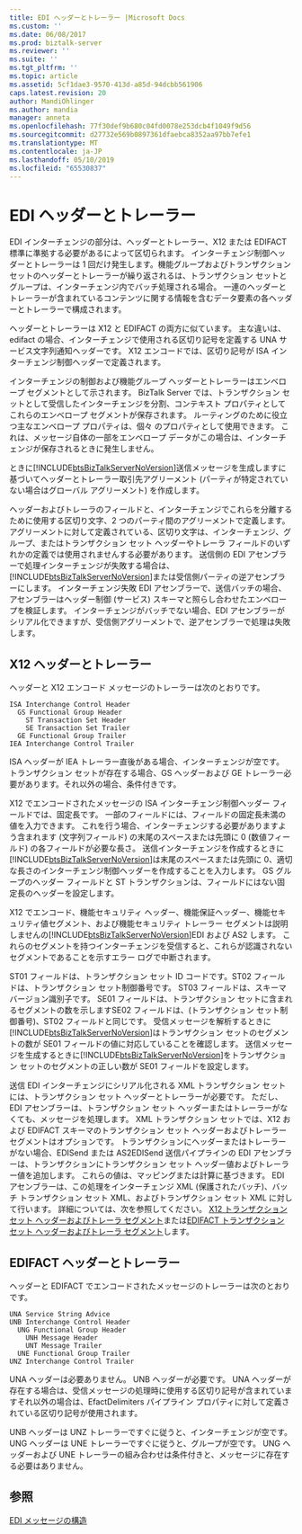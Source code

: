 ```yaml
---
title: EDI ヘッダーとトレーラー |Microsoft Docs
ms.custom: ''
ms.date: 06/08/2017
ms.prod: biztalk-server
ms.reviewer: ''
ms.suite: ''
ms.tgt_pltfrm: ''
ms.topic: article
ms.assetid: 5cf1dae3-9570-413d-a85d-94dcbb561906
caps.latest.revision: 20
author: MandiOhlinger
ms.author: mandia
manager: anneta
ms.openlocfilehash: 77f30def9b680c04fd0078e253dcb4f1049f9d56
ms.sourcegitcommit: d27732e569b0897361dfaebca8352aa97bb7efe1
ms.translationtype: MT
ms.contentlocale: ja-JP
ms.lasthandoff: 05/10/2019
ms.locfileid: "65530837"
---
```

# <a name="edi-headers-and-trailers"></a>EDI ヘッダーとトレーラー
EDI インターチェンジの部分は、ヘッダーとトレーラー、X12 または EDIFACT 標準に準拠する必要があるによって区切られます。 インターチェンジ制御ヘッダーとトレーラーは 1 回だけ発生します。機能グループおよびトランザクション セットのヘッダーとトレーラーが繰り返されるは、トランザクション セットとグループは、インターチェンジ内でバッチ処理される場合。 一連のヘッダーとトレーラーが含まれているコンテンツに関する情報を含むデータ要素の各ヘッダーとトレーラーで構成されます。  
  
 ヘッダーとトレーラーは X12 と EDIFACT の両方に似ています。 主な違いは、edifact の場合、インターチェンジで使用される区切り記号を定義する UNA サービス文字列通知ヘッダーです。 X12 エンコードでは、区切り記号が ISA インターチェンジ制御ヘッダーで定義されます。  
  
 インターチェンジの制御および機能グループ ヘッダーとトレーラーはエンベロープ セグメントとして示されます。 BizTalk Server では、トランザクション セットとして受信したインターチェンジを分割、コンテキスト プロパティとしてこれらのエンベロープ セグメントが保存されます。 ルーティングのために役立つ主なエンベロープ プロパティは、個々 のプロパティとして使用できます。 これは、メッセージ自体の一部をエンベロープ データがこの場合は、インターチェンジが保存されるときに発生しません。  
  
 ときに[!INCLUDE[btsBizTalkServerNoVersion](../includes/btsbiztalkservernoversion-md.md)]送信メッセージを生成しますに基づいてヘッダーとトレーラー取引先アグリーメント (パーティが特定されていない場合はグローバル アグリーメント) を作成します。  
  
 ヘッダーおよびトレーラのフィールドと、インターチェンジでこれらを分離するために使用する区切り文字、2 つのパーティ間のアグリーメントで定義します。 アグリーメントに対して定義されている、区切り文字は、インターチェンジ、グループ、またはトランザクション セット ヘッダーやトレーラ フィールドのいずれかの定義では使用されませんする必要があります。 送信側の EDI アセンブラーで処理インターチェンジが失敗する場合は、[!INCLUDE[btsBizTalkServerNoVersion](../includes/btsbiztalkservernoversion-md.md)]または受信側パーティの逆アセンブラーにします。 インターチェンジ失敗 EDI アセンブラーで、送信バッチの場合、アセンブラーはヘッダー制御 (サービス) スキーマと照らし合わせたエンベロープを検証します。 インターチェンジがバッチでない場合、EDI アセンブラーがシリアル化できますが、受信側アグリーメントで、逆アセンブラーで処理は失敗します。  
  
## <a name="x12-headers-and-trailers"></a>X12 ヘッダーとトレーラー  
 ヘッダーと X12 エンコード メッセージのトレーラーは次のとおりです。  
  
```  
ISA Interchange Control Header  
  GS Functional Group Header  
    ST Transaction Set Header  
    SE Transaction Set Trailer  
  GE Functional Group Trailer  
IEA Interchange Control Trailer  
```  
  
 ISA ヘッダーが IEA トレーラー直後がある場合、インターチェンジが空です。 トランザクション セットが存在する場合、GS ヘッダーおよび GE トレーラー必要があります。それ以外の場合、条件付きです。  
  
 X12 でエンコードされたメッセージの ISA インターチェンジ制御ヘッダー フィールドでは、固定長です。 一部のフィールドには、フィールドの固定長未満の値を入力できます。 これを行う場合、インターチェンジする必要がありますよう含まれます (文字列フィールド) の末尾のスペースまたは先頭に 0 (数値フィールド) の各フィールドが必要な長さ。 送信インターチェンジを作成するときに[!INCLUDE[btsBizTalkServerNoVersion](../includes/btsbiztalkservernoversion-md.md)]は末尾のスペースまたは先頭に 0、適切な長さのインターチェンジ制御ヘッダーを作成することを入力します。 GS グループのヘッダー フィールドと ST トランザクションは、フィールドにはない固定長のヘッダーを設定します。  
  
 X12 でエンコード、機能セキュリティ ヘッダー、機能保証ヘッダー、機能セキュリティ値セグメント、および機能セキュリティ トレーラー セグメントは説明しませんの[!INCLUDE[btsBizTalkServerNoVersion](../includes/btsbiztalkservernoversion-md.md)]EDI および AS2 します。 これらのセグメントを持つインターチェンジを受信すると、これらが認識されないセグメントであることを示すエラー ログで中断されます。  
  
 ST01 フィールドは、トランザクション セット ID コードです。ST02 フィールドは、トランザクション セット制御番号です。 ST03 フィールドは、スキーマ バージョン識別子です。 SE01 フィールドは、トランザクション セットに含まれるセグメントの数を示しますSE02 フィールドは、(トランザクション セット制御番号)、ST02 フィールドと同じです。 受信メッセージを解析するときに[!INCLUDE[btsBizTalkServerNoVersion](../includes/btsbiztalkservernoversion-md.md)]はトランザクション セットのセグメントの数が SE01 フィールドの値に対応していることを確認します。 送信メッセージを生成するときに[!INCLUDE[btsBizTalkServerNoVersion](../includes/btsbiztalkservernoversion-md.md)]をトランザクション セットのセグメントの正しい数が SE01 フィールドを設定します。  
  
 送信 EDI インターチェンジにシリアル化される XML トランザクション セットには、トランザクション セット ヘッダーとトレーラーが必要です。 ただし、EDI アセンブラーは、トランザクション セット ヘッダーまたはトレーラーがなくても、メッセージを処理します。 XML トランザクション セットでは、X12 および EDIFACT スキーマのトランザクション セット ヘッダーおよびトレーラー セグメントはオプションです。 トランザクションにヘッダーまたはトレーラーがない場合、EDISend または AS2EDISend 送信パイプラインの EDI アセンブラーは、トランザクションにトランザクション セット ヘッダー値およびトレーラー値を追加します。 これらの値は、マッピングまたは計算に基づきます。 EDI アセンブラーは、この処理をインターチェンジ XML (保護されたバッチ)、バッチ トランザクション セット XML、およびトランザクション セット XML に対して行います。 詳細については、次を参照してください。 [X12 トランザクション セット ヘッダーおよびトレーラ セグメント](../core/how-the-edi-assembler-works.md#BKMK_X12)または[EDIFACT トランザクション セット ヘッダーおよびトレーラ セグメント](../core/how-the-edi-assembler-works.md#BKMK_EDIFACT)します。  
  
## <a name="edifact-headers-and-trailers"></a>EDIFACT ヘッダーとトレーラー  
 ヘッダーと EDIFACT でエンコードされたメッセージのトレーラーは次のとおりです。  
  
```  
UNA Service String Advice  
UNB Interchange Control Header  
  UNG Functional Group Header  
    UNH Message Header  
    UNT Message Trailer  
  UNE Functional Group Trailer  
UNZ Interchange Control Trailer  
```  
  
 UNA ヘッダーは必要ありません。 UNB ヘッダーが必要です。 UNA ヘッダーが存在する場合は、受信メッセージの処理時に使用する区切り記号が含まれていますそれ以外の場合は、EfactDelimiters パイプライン プロパティに対して定義されている区切り記号が使用されます。  
  
 UNB ヘッダーは UNZ トレーラーですぐに従うと、インターチェンジが空です。 UNG ヘッダーは UNE トレーラーですぐに従うと、グループが空です。 UNG ヘッダーおよび UNE トレーラーの組み合わせは条件付きと、メッセージに存在する必要はありません。  
  
## <a name="see-also"></a>参照  
 [EDI メッセージの構造](../core/edi-message-structure.md)